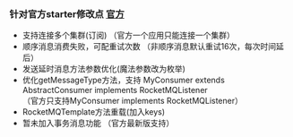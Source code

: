 ### 针对官方starter修改点 [官方](https://github.com/apache/rocketmq-spring)
- 支持连接多个集群(订阅) （官方一个应用只能连接一个集群）
- 顺序消息消费失败，可配重试次数 （非顺序消息默认重试16次，每次时间延后）
- 发送延时消息方法参数优化(魔法参数改为枚举)
- 优化getMessageType方法，支持 MyConsumer extends AbstractConsumer implements RocketMQListener <br>（官方只支持MyConsumer implements RocketMQListener）
- RocketMQTemplate方法重载(加入keys)
- 暂未加入事务消息功能 （官方最新版支持）